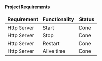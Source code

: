 #### Project Requirements ####

Requirement | Functionality | Status |
------------|---------------|--------|
Http Server | Start         | Done
Http Server | Stop          | Done
Http Server | Restart       | Done
Http Server | Alive time    | Done


